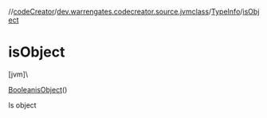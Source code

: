 //[codeCreator](../../../index.md)/[dev.warrengates.codecreator.source.jvmclass](../index.md)/[TypeInfo](index.md)/[isObject](is-object.md)

# isObject

[jvm]\

[Boolean](https://docs.oracle.com/javase/8/docs/api/java/lang/Boolean.html)[isObject](is-object.md)()

Is object
